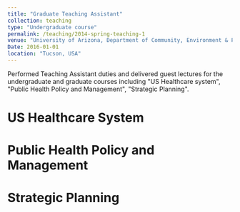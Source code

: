 ```yaml
---
title: "Graduate Teaching Assistant"
collection: teaching
type: "Undergraduate course"
permalink: /teaching/2014-spring-teaching-1
venue: "University of Arizona, Department of Community, Environment & Policy"
Date: 2016-01-01
location: "Tucson, USA"
---
```


Performed Teaching Assistant duties and delivered guest lectures for the undergraduate and graduate courses including "US Healthcare system", "Public Health Policy and Management", "Strategic Planning".

US Healthcare System
======

Public Health Policy and Management
======

Strategic Planning
======
